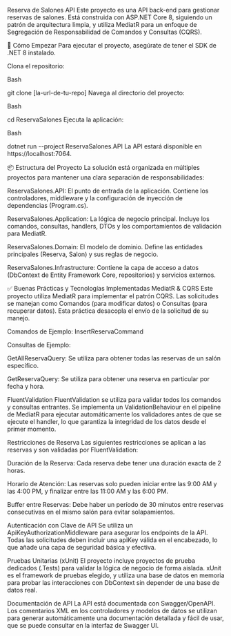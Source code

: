 Reserva de Salones API
Este proyecto es una API back-end para gestionar reservas de salones. Está construida con ASP.NET Core 8, siguiendo un patrón de arquitectura limpia, y utiliza MediatR para un enfoque de Segregación de Responsabilidad de Comandos y Consultas (CQRS).

🚀 Cómo Empezar
Para ejecutar el proyecto, asegúrate de tener el SDK de .NET 8 instalado.

Clona el repositorio:

Bash

git clone [la-url-de-tu-repo]
Navega al directorio del proyecto:

Bash

cd ReservaSalones
Ejecuta la aplicación:

Bash

dotnet run --project ReservaSalones.API
La API estará disponible en https://localhost:7064.

📦 Estructura del Proyecto
La solución está organizada en múltiples proyectos para mantener una clara separación de responsabilidades:

ReservaSalones.API: El punto de entrada de la aplicación. Contiene los controladores, middleware y la configuración de inyección de dependencias (Program.cs).

ReservaSalones.Application: La lógica de negocio principal. Incluye los comandos, consultas, handlers, DTOs y los comportamientos de validación para MediatR.

ReservaSalones.Domain: El modelo de dominio. Define las entidades principales (Reserva, Salon) y sus reglas de negocio.

ReservaSalones.Infrastructure: Contiene la capa de acceso a datos (DbContext de Entity Framework Core, repositorios) y servicios externos.

✅ Buenas Prácticas y Tecnologías Implementadas
MediatR & CQRS
Este proyecto utiliza MediatR para implementar el patrón CQRS. Las solicitudes se manejan como Comandos (para modificar datos) o Consultas (para recuperar datos). Esta práctica desacopla el envío de la solicitud de su manejo.

Comandos de Ejemplo: InsertReservaCommand

Consultas de Ejemplo:

GetAllReservaQuery: Se utiliza para obtener todas las reservas de un salón específico.

GetReservaQuery: Se utiliza para obtener una reserva en particular por fecha y hora.

FluentValidation
FluentValidation se utiliza para validar todos los comandos y consultas entrantes. Se implementa un ValidationBehaviour en el pipeline de MediatR para ejecutar automáticamente los validadores antes de que se ejecute el handler, lo que garantiza la integridad de los datos desde el primer momento.

Restricciones de Reserva
Las siguientes restricciones se aplican a las reservas y son validadas por FluentValidation:

Duración de la Reserva: Cada reserva debe tener una duración exacta de 2 horas.

Horario de Atención: Las reservas solo pueden iniciar entre las 9:00 AM y las 4:00 PM, y finalizar entre las 11:00 AM y las 6:00 PM.

Buffer entre Reservas: Debe haber un período de 30 minutos entre reservas consecutivas en el mismo salón para evitar solapamientos.

Autenticación con Clave de API
Se utiliza un ApiKeyAuthorizationMiddleware para asegurar los endpoints de la API. Todas las solicitudes deben incluir una apiKey válida en el encabezado, lo que añade una capa de seguridad básica y efectiva.

Pruebas Unitarias (xUnit)
El proyecto incluye proyectos de prueba dedicados (.Tests) para validar la lógica de negocio de forma aislada. xUnit es el framework de pruebas elegido, y utiliza una base de datos en memoria para probar las interacciones con DbContext sin depender de una base de datos real.

Documentación de API
La API está documentada con Swagger/OpenAPI. Los comentarios XML en los controladores y modelos de datos se utilizan para generar automáticamente una documentación detallada y fácil de usar, que se puede consultar en la interfaz de Swagger UI.